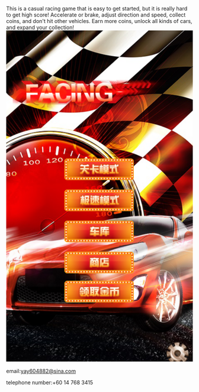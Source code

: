 This is a casual racing game that is easy to get started, but it is really hard to get high score!
Accelerate or brake, adjust direction and speed, collect coins, and don't hit other vehicles.
Earn more coins, unlock all kinds of cars, and expand your collection!![](1.PNG)

email:yay604882@sina.com

telephone number:+60 14 768 3415
